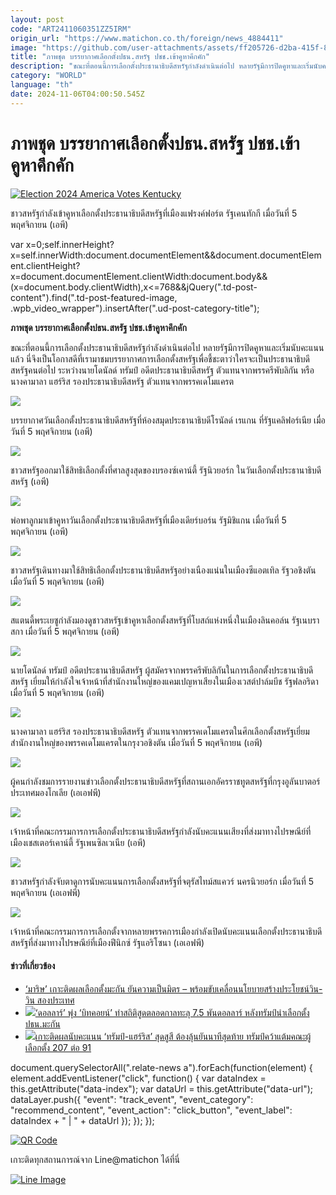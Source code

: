 ```yaml
---
layout: post
code: "ART2411060351ZZ5IRM"
origin_url: "https://www.matichon.co.th/foreign/news_4884411"
image: "https://github.com/user-attachments/assets/ff205726-d2ba-415f-8b7c-12370b13b4dc"
title: "ภาพชุด บรรยากาศเลือกตั้งปธน.สหรัฐ ปชช.เข้าคูหาคึกคัก"
description: "ขณะที่ตอนนี้การเลือกตั้งประธานาธิบดีสหรัฐกำลังดำเนินต่อไป หลายรัฐมีการปิดคูหาและเริ่มนับคะแนนแล้ว นี่จึงเป็นโอกาสดีที่เรามาชมบรรยากาศการเลือกตั้งสหรัฐเพื่อชี้ชะตาว่าใครจะเป็นประธานาธิบดีสหรัฐคนต่อไป ระหว่างนายโดนัลด์ ทรัมป์ อดีตประธานาธิบดีสหรัฐ ตัวแทนจากพรรครีพับลิกัน หรือนางคามาลา แฮร์ริส รองประธานาธิบดีสหรัฐ ตัวแทนจากพรรคเดโมแครต"
category: "WORLD"
language: "th"
date: 2024-11-06T04:00:50.545Z
---
```


# ภาพชุด บรรยากาศเลือกตั้งปธน.สหรัฐ ปชช.เข้าคูหาคึกคัก

[![](https://www.matichon.co.th/wp-content/uploads/2024/11/AP24310529489297-728.jpg "Election 2024 America Votes Kentucky")](https://www.matichon.co.th/wp-content/uploads/2024/11/AP24310529489297-728.jpg)

ชาวสหรัฐกำลังเข้าคูหาเลือกตั้งประธานาธิบดีสหรัฐที่เมืองแฟรงค์ฟอร์ต รัฐเคนทักกี เมื่อวันที่ 5 พฤศจิกายน (เอพี)

var x=0;self.innerHeight?x=self.innerWidth:document.documentElement&&document.documentElement.clientHeight?x=document.documentElement.clientWidth:document.body&&(x=document.body.clientWidth),x<=768&&jQuery(".td-post-content").find(".td-post-featured-image, .wpb\_video\_wrapper").insertAfter(".ud-post-category-title");

**ภาพชุด บรรยากาศเลือกตั้งปธน.สหรัฐ ปชช.เข้าคูหาคึกคัก**

ขณะที่ตอนนี้การเลือกตั้งประธานาธิบดีสหรัฐกำลังดำเนินต่อไป หลายรัฐมีการปิดคูหาและเริ่มนับคะแนนแล้ว นี่จึงเป็นโอกาสดีที่เรามาชมบรรยากาศการเลือกตั้งสหรัฐเพื่อชี้ชะตาว่าใครจะเป็นประธานาธิบดีสหรัฐคนต่อไป ระหว่างนายโดนัลด์ ทรัมป์ อดีตประธานาธิบดีสหรัฐ ตัวแทนจากพรรครีพับลิกัน หรือนางคามาลา แฮร์ริส รองประธานาธิบดีสหรัฐ ตัวแทนจากพรรคเดโมแครต

![](https://www.matichon.co.th/wp-content/uploads/2024/11/AP24310657800193-728.jpg)

บรรยากาศวันเลือกตั้งประธานาธิบดีสหรัฐที่ห้องสมุดประธานาธิบดีโรนัลด์ เรแกน ที่รัฐแคลิฟอร์เนีย เมื่อวันที่ 5 พฤศจิกายน (เอพี)

![](https://www.matichon.co.th/wp-content/uploads/2024/11/AP24310493999384-728.jpg)

ชาวสหรัฐออกมาใช้สิทธิเลือกตั้งที่ศาลสูงสุดของบรองซ์เคาน์ตี้ รัฐนิวยอร์ก ในวันเลือกตั้งประธานาธิบดีสหรัฐ (เอพี)

![](https://www.matichon.co.th/wp-content/uploads/2024/11/AP24310567412949-728.jpg)

พ่อพาลูกมาเข้าคูหาวันเลือกตั้งประธานาธิบดีสหรัฐที่เมืองเดียร์บอร์น รัฐมิชิแกน เมื่อวันที่ 5 พฤศจิกายน (เอพี)

![](https://www.matichon.co.th/wp-content/uploads/2024/11/AP24311008978237-728.jpg)

ชาวสหรัฐเดินทางมาใช้สิทธิเลือกตั้งประธานาธิบดีสหรัฐอย่างเนืองแน่นในเมืองซีแอตเทิล รัฐวอชิงตัน เมื่อวันที่ 5 พฤศจิกายน (เอพี)

![](https://www.matichon.co.th/wp-content/uploads/2024/11/AP24310797481407-728.jpg)

สแตนดี้พระเยซูกำลังมองดูชาวสหรัฐเข้าคูหาเลือกตั้งสหรัฐที่โบสถ์แห่งหนึ่งในเมืองลินคอล์น รัฐเนบราสกา เมื่อวันที่ 5 พฤศจิกายน (เอพี)

![](https://www.matichon.co.th/wp-content/uploads/2024/11/AP24310635585367-728.jpg)

นายโดนัลด์ ทรัมป์ อดีตประธานาธิบดีสหรัฐ ผู้สมัครจากพรรครีพับลิกันในการเลือกตั้งประธานาธิบดีสหรัฐ เยี่ยมให้กำลังใจเจ้าหน้าที่สำนักงานใหญ่ของแคมเปญหาเสียงในเมืองเวสต์ปาล์มบีช รัฐฟลอริดา เมื่อวันที่ 5 พฤศจิกายน (เอพี)

![](https://www.matichon.co.th/wp-content/uploads/2024/11/AP24310750651645-728.jpg)

นางคามาลา แฮร์ริส รองประธานาธิบดีสหรัฐ ตัวแทนจากพรรคเดโมแครตในศึกเลือกตั้งสหรัฐเยี่ยมสำนักงานใหญ่ของพรรคเดโมแครตในกรุงวอชิงตัน เมื่อวันที่ 5 พฤศจิกายน (เอพี)

![](https://www.matichon.co.th/wp-content/uploads/2024/11/AFP__20241106__36LK89C__v1__HighRes__MongoliaUsElection-728.jpg)

ผู้คนกำลังชมการรายงานข่าวเลือกตั้งประธานาธิบดีสหรัฐที่สถานเอกอัครราชทูตสหรัฐที่กรุงอูลันบาตอร์ ประเทศมองโกเลีย (เอเอฟพี)

![](https://www.matichon.co.th/wp-content/uploads/2024/11/AP24310601383366-728.jpg)

เจ้าหน้าที่คณะกรรมการการเลือกตั้งประธานาธิบดีสหรัฐกำลังนับคะแนนเสียงที่ส่งมาทางไปรษณีย์ที่เมืองเชสเตอร์เคาน์ตี้ รัฐเพนซิลเวเนีย (เอพี)

![](https://www.matichon.co.th/wp-content/uploads/2024/11/AFP__20241106__36LK87C__v1__HighRes__UsVotePoliticsElection-728.jpg)

ชาวสหรัฐกำลังจับตาดูการนับคะแนนการเลือกตั้งสหรัฐที่จตุรัสไทม์สแควร์ นครนิวยอร์ก เมื่อวันที่ 5 พฤศจิกายน (เอเอฟพี)

![](https://www.matichon.co.th/wp-content/uploads/2024/11/AFP__20241106__36LN6V6__v1__HighRes__UsVotePoliticsElection-728.jpg)

เจ้าหน้าที่คณะกรรมการการเลือกตั้งจากหลายพรรคการเมืองกำลังเปิดนับคะแนนเลือกตั้งประธานาธิบดีสหรัฐที่ส่งมาทางไปรษณีย์ที่เมืองฟีนิกซ์ รัฐแอริโซนา (เอเอฟพี)

#### ข่าวที่เกี่ยวข้อง

*   [‘มาริษ’ เกาะติดผลเลือกตั้งมะกัน ยันความเป็นมิตร – พร้อมขับเคลื่อนนโยบายสร้างประโยชน์วิน-วิน สองประเทศ](https://www.matichon.co.th/?p=4884460)
*   [![](https://www.matichon.co.th/wp-content/uploads/2024/11/bc.jpg)‘ดอลลาร์’ พุ่ง ‘บิทคอยน์’ ทำสถิติสูดตลอดกาลทะลุ 7.5 พันดอลลาร์ หลังทรัมป์นำเลือกตั้ง ปธน.มะกัน](https://www.matichon.co.th/foreign/news_4884414)
*   [![](https://www.matichon.co.th/wp-content/uploads/2024/11/dte.jpg)เกาะติดผลนับคะแนน ‘ทรัมป์-แฮร์ริส’ สุดสูสี ต้องลุ้นยันนาทีสุดท้าย ทรัมป์คว้าแต้มคณะผู้เลือกตั้ง 207 ต่อ 91](https://www.matichon.co.th/foreign/news_4884277)

document.querySelectorAll(".relate-news a").forEach(function(element) { element.addEventListener("click", function() { var dataIndex = this.getAttribute("data-index"); var dataUrl = this.getAttribute("data-url"); dataLayer.push({ "event": "track\_event", "event\_category": "recommend\_content", "event\_action": "click\_button", "event\_label": dataIndex + " | " + dataUrl }); }); });

[![QR Code](https://www.matichon.co.th/wp-content/uploads/2023/07/wob1371z.jpg)](https://lin.ee/ht0nDxX)

เกาะติดทุกสถานการณ์จาก Line@matichon ได้ที่นี่

[![Line Image](https://www.matichon.co.th/wp-content/uploads/2023/07/th.png)](https://lin.ee/ht0nDxX)